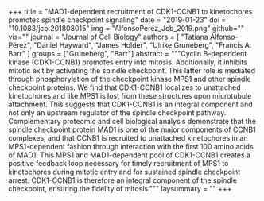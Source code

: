 +++
title = "MAD1-dependent recruitment of CDK1-CCNB1 to kinetochores promotes spindle checkpoint signaling"
date = "2019-01-23"
doi = "10.1083/jcb.201808015"
img = "AlfonsoPerez_Jcb_2019.png"
github=""
vis=""
journal = "Journal of Cell Biology"
authors = [
  "Tatiana Alfonso-Pérez",
  "Daniel Hayward",
  "James Holder",
  "Ulrike Gruneberg",
  "Francis A. Barr"
]
groups = ["Gruneberg", "Barr"]
abstract = """Cyclin B–dependent kinase (CDK1-CCNB1) promotes entry into mitosis. Additionally, it inhibits mitotic exit by activating the spindle checkpoint. This latter role is mediated through phosphorylation of the checkpoint kinase MPS1 and other spindle checkpoint proteins. We find that CDK1-CCNB1 localizes to unattached kinetochores and like MPS1 is lost from these structures upon microtubule attachment. This suggests that CDK1-CCNB1 is an integral component and not only an upstream regulator of the spindle checkpoint pathway. Complementary proteomic and cell biological analysis demonstrate that the spindle checkpoint protein MAD1 is one of the major components of CCNB1 complexes, and that CCNB1 is recruited to unattached kinetochores in an MPS1-dependent fashion through interaction with the first 100 amino acids of MAD1. This MPS1 and MAD1-dependent pool of CDK1-CCNB1 creates a positive feedback loop necessary for timely recruitment of MPS1 to kinetochores during mitotic entry and for sustained spindle checkpoint arrest. CDK1-CCNB1 is therefore an integral component of the spindle checkpoint, ensuring the fidelity of mitosis."""
laysummary = ""
+++

